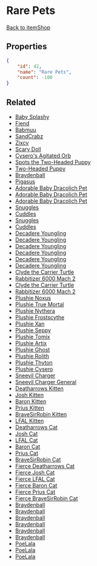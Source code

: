 # Rare Pets

<no description available>

[Back to itemShop](../item-shops.md)

## Properties

```json
{
    "id": 42,
    "name": "Rare Pets",
    "count": -100
}
```

## Related

- [Baby Splashy](../items/1047-baby-splashy.md)
- [Fiend](../items/1048-fiend.md)
- [Babmuu](../items/1316-babmuu.md)
- [SandCrabz](../items/1456-sandcrabz.md)
- [Zixcy](../items/1535-zixcy.md)
- [Scary Doll](../items/1665-scary-doll.md)
- [Cysero's Agitated Orb](../items/2165-cysero-s-agitated-orb.md)
- [Spots the Two-Headed Puppy](../items/2425-spots-the-two-headed-puppy.md)
- [Two-Headed Puppy](../items/2426-two-headed-puppy.md)
- [Braydenball](../items/2423-braydenball.md)
- [Pigasus](../items/2443-pigasus.md)
- [Adorable Baby Dracolich Pet](../items/3446-adorable-baby-dracolich-pet.md)
- [Adorable Baby Dracolich Pet](../items/3448-adorable-baby-dracolich-pet.md)
- [Adorable Baby Dracolich Pet](../items/3473-adorable-baby-dracolich-pet.md)
- [Snuggles](../items/3851-snuggles.md)
- [Cuddles](../items/3852-cuddles.md)
- [Snuggles](../items/3853-snuggles.md)
- [Cuddles](../items/3854-cuddles.md)
- [Decadere Youngling](../items/4229-decadere-youngling.md)
- [Decadere Youngling](../items/4230-decadere-youngling.md)
- [Decadere Youngling](../items/4231-decadere-youngling.md)
- [Decadere Youngling](../items/4232-decadere-youngling.md)
- [Decadere Youngling](../items/4233-decadere-youngling.md)
- [Decadere Youngling](../items/4234-decadere-youngling.md)
- [Clyde the Carrier Turtle](../items/4386-clyde-the-carrier-turtle.md)
- [Rabbitizer 6000 Mach 2](../items/4387-rabbitizer-6000-mach-2.md)
- [Clyde the Carrier Turtle](../items/4390-clyde-the-carrier-turtle.md)
- [Rabbitizer 6000 Mach 2](../items/4391-rabbitizer-6000-mach-2.md)
- [Plushie Noxus](../items/4811-plushie-noxus.md)
- [Plushie True Mortal](../items/4810-plushie-true-mortal.md)
- [Plushie Nythera](../items/4809-plushie-nythera.md)
- [Plushie Frostscythe](../items/4808-plushie-frostscythe.md)
- [Plushie Xan](../items/4803-plushie-xan.md)
- [Plushie Seppy](../items/4802-plushie-seppy.md)
- [Plushie Tomix](../items/4913-plushie-tomix.md)
- [Plushie Artix](../items/4914-plushie-artix.md)
- [Plushie Ghost](../items/4915-plushie-ghost.md)
- [Plushie Rolith](../items/4916-plushie-rolith.md)
- [Plushie Thyton](../items/4917-plushie-thyton.md)
- [Plushie Cysero](../items/4918-plushie-cysero.md)
- [Sneevil Charger](../items/5016-sneevil-charger.md)
- [Sneevil Charger General](../items/5017-sneevil-charger-general.md)
- [Deatharrows Kitten](../items/7642-deatharrows-kitten.md)
- [Josh Kitten](../items/7643-josh-kitten.md)
- [Baron Kitten](../items/7644-baron-kitten.md)
- [Prius Kitten](../items/7645-prius-kitten.md)
- [BraveSirRobin Kitten](../items/7646-bravesirrobin-kitten.md)
- [LFAL Kitten](../items/7647-lfal-kitten.md)
- [Deatharrows Cat](../items/7648-deatharrows-cat.md)
- [Josh Cat](../items/7649-josh-cat.md)
- [LFAL Cat](../items/7650-lfal-cat.md)
- [Baron Cat](../items/7651-baron-cat.md)
- [Prius Cat](../items/7652-prius-cat.md)
- [BraveSirRobin Cat](../items/7653-bravesirrobin-cat.md)
- [Fierce Deatharrows Cat](../items/7654-fierce-deatharrows-cat.md)
- [Fierce Josh Cat](../items/7655-fierce-josh-cat.md)
- [Fierce LFAL Cat](../items/7656-fierce-lfal-cat.md)
- [Fierce Baron Cat](../items/7657-fierce-baron-cat.md)
- [Fierce Prius Cat](../items/7658-fierce-prius-cat.md)
- [Fierce BraveSirRobin Cat](../items/7659-fierce-bravesirrobin-cat.md)
- [Braydenball](../items/12930-braydenball.md)
- [Braydenball](../items/12931-braydenball.md)
- [Braydenball](../items/12932-braydenball.md)
- [Braydenball](../items/12933-braydenball.md)
- [Braydenball](../items/12934-braydenball.md)
- [Braydenball](../items/12935-braydenball.md)
- [PoeLala](../items/13947-poelala.md)
- [PoeLala](../items/13948-poelala.md)
- [PoeLala ](../items/13949-poelala.md)

